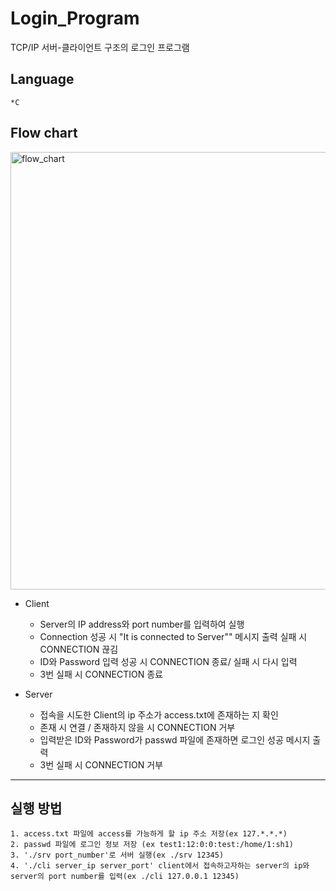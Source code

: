 # Login_Program
TCP/IP 서버-클라이언트 구조의 로그인 프로그램
## Language
	*C
## Flow chart
<img height="700" alt="flow_chart" src="https://user-images.githubusercontent.com/56907015/153847082-17ab8a4f-b38f-4f45-8222-a599c2687a60.png">

* Client <br>
	* Server의 IP address와 port number를 입력하여 실행
	* Connection 성공 시 "It is connected to Server"" 메시지 출력 실패 시 CONNECTION 끊김
  * ID와 Password 입력 성공 시 CONNECTION 종료/ 실패 시 다시 입력
  * 3번 실패 시 CONNECTION 종료



* Server <br>
	* 접속을 시도한 Client의 ip 주소가 access.txt에 존재하는 지 확인
	* 존재 시 연결 / 존재하지 않을 시 CONNECTION 거부
  * 입력받은 ID와 Password가 passwd 파일에 존재하면 로그인 성공 메시지 출력
  * 3번 실패 시 CONNECTION 거부


***
## 실행 방법
	1. access.txt 파일에 access를 가능하게 할 ip 주소 저장(ex 127.*.*.*)
	2. passwd 파일에 로그인 정보 저장 (ex test1:12:0:0:test:/home/1:sh1)
	3. './srv port_number'로 서버 실행(ex ./srv 12345)
	4. './cli server_ip server_port' client에서 접속하고자하는 server의 ip와 server의 port number를 입력(ex ./cli 127.0.0.1 12345)
	
<br>  
